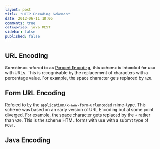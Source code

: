 ```yaml
---
layout: post
title: "HTTP Encoding Schemes"
date: 2012-06-11 18:06
comments: true
categories: java REST
sidebar: false
published: false
---
```


## URL Encoding

Sometimes refered to as [Percent Encoding](http://en.wikipedia.org/wiki/Percent-encoding), this scheme is intended for use with URLs. This is recognisable by the replacement of characters with a percentage value. For example, the space character gets replaced by `%20`.

## Form URL Encoding

Refered to by the `application/x-www-form-urlencoded` mime-type. This scheme was based on an early version of URL Encoding but at some point diverged. For example, the space character gets replaced by the `+` rather than `%20`. This is the scheme HTML forms with use with a submit type of `POST`.

## Java Encoding